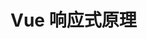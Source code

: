 <!--
 * @Descripttion: 
 * @version: 
 * @Author: Langnang
 * @Date: 2021-05-22 13:51:19
 * @LastEditors: Langnang
 * @LastEditTime: 2021-05-22 13:51:29
-->
# Vue 响应式原理